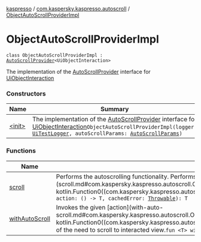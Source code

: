 [kaspresso](../../index.md) / [com.kaspersky.kaspresso.autoscroll](../index.md) / [ObjectAutoScrollProviderImpl](./index.md)

# ObjectAutoScrollProviderImpl

`class ObjectAutoScrollProviderImpl : `[`AutoScrollProvider`](../-auto-scroll-provider/index.md)`<UiObjectInteraction>`

The implementation of the [AutoScrollProvider](../-auto-scroll-provider/index.md) interface for [UiObjectInteraction](#)

### Constructors

| Name | Summary |
|---|---|
| [&lt;init&gt;](-init-.md) | The implementation of the [AutoScrollProvider](../-auto-scroll-provider/index.md) interface for [UiObjectInteraction](#)`ObjectAutoScrollProviderImpl(logger: `[`UiTestLogger`](../../com.kaspersky.kaspresso.logger/-ui-test-logger.md)`, autoScrollParams: `[`AutoScrollParams`](../../com.kaspersky.kaspresso.params/-auto-scroll-params/index.md)`)` |

### Functions

| Name | Summary |
|---|---|
| [scroll](scroll.md) | Performs the autoscrolling functionality. Performs scroll and re-invokes the given [action](scroll.md#com.kaspersky.kaspresso.autoscroll.ObjectAutoScrollProviderImpl$scroll(com.kaspersky.components.kautomator.intercept.interaction.UiObjectInteraction, kotlin.Function0((com.kaspersky.kaspresso.autoscroll.ObjectAutoScrollProviderImpl.scroll.T)), kotlin.Throwable)/action).`fun <T> scroll(interaction: UiObjectInteraction, action: () -> T, cachedError: `[`Throwable`](https://kotlinlang.org/api/latest/jvm/stdlib/kotlin/-throwable/index.html)`): T` |
| [withAutoScroll](with-auto-scroll.md) | Invokes the given [action](with-auto-scroll.md#com.kaspersky.kaspresso.autoscroll.ObjectAutoScrollProviderImpl$withAutoScroll(com.kaspersky.components.kautomator.intercept.interaction.UiObjectInteraction, kotlin.Function0((com.kaspersky.kaspresso.autoscroll.ObjectAutoScrollProviderImpl.withAutoScroll.T)))/action) and calls [scroll](scroll.md) if it fails. Helps in cases when test fails because of the need to scroll to interacted view.`fun <T> withAutoScroll(interaction: UiObjectInteraction, action: () -> T): T` |
